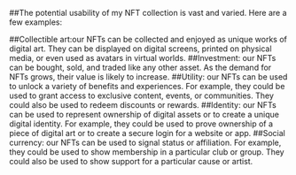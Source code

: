 ##The potential usability of my NFT collection is vast and varied. Here are a few examples:

##Collectible art:our NFTs can be collected and enjoyed as unique works of digital art. They can be displayed on digital screens, printed on physical media, or even used as avatars in virtual worlds.
##Investment: our NFTs can be bought, sold, and traded like any other asset. As the demand for NFTs grows, their value is likely to increase.
##Utility: our NFTs can be used to unlock a variety of benefits and experiences. For example, they could be used to grant access to exclusive content, events, or communities. They could also be used to redeem discounts or rewards.
##Identity: our NFTs can be used to represent ownership of digital assets or to create a unique digital identity. For example, they could be used to prove ownership of a piece of digital art or to create a secure login for a website or app.
##Social currency: our NFTs can be used to signal status or affiliation. For example, they could be used to show membership in a particular club or group. They could also be used to show support for a particular cause or artist.

